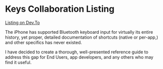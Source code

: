 # Keys Collaboration Listing

[Listing on Dev.To](https://dev.to/listings/collabs/writing-the-definitive-guide-for-using-an-iphone-with-a-bluetooth-keyboard-36oa)

The iPhone has supported Bluetooth keyboard input for virtually its entire history, yet proper, detailed documentation of shortcuts (native or per-app,) and other specifics has never existed. 

I have decided to create a thorough, well-presented reference guide to address this gap for End Users, app developers, and any others who may find it useful.